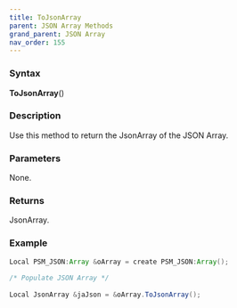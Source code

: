 ```yaml
---
title: ToJsonArray
parent: JSON Array Methods
grand_parent: JSON Array
nav_order: 155
---
```


### [](#header-3)Syntax

**ToJsonArray**()

### [](#header-3)Description

Use this method to return the JsonArray of the JSON Array.

### [](#header-3)Parameters

None.

### [](#header-3)Returns

JsonArray.

### [](#header-3)Example

```java
Local PSM_JSON:Array &oArray = create PSM_JSON:Array();
   
/* Populate JSON Array */
   
Local JsonArray &jaJson = &oArray.ToJsonArray();
```
